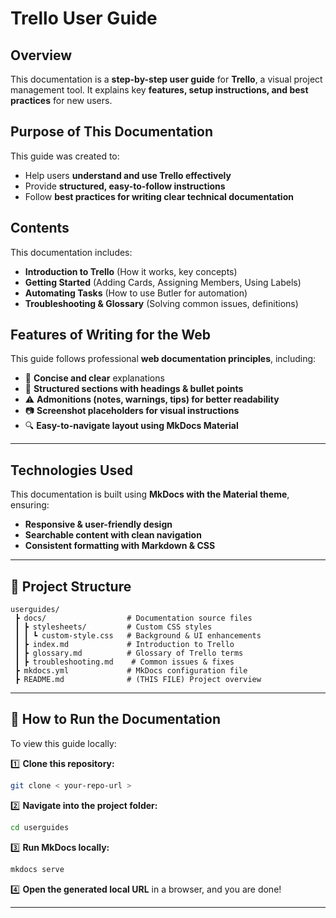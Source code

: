 # Trello User Guide  

## Overview  
This documentation is a **step-by-step user guide** for **Trello**, a visual project management tool. It explains key **features, setup instructions, and best practices** for new users.  

## Purpose of This Documentation  
This guide was created to:  
- Help users **understand and use Trello effectively**  
- Provide **structured, easy-to-follow instructions**  
- Follow **best practices for writing clear technical documentation**  

## Contents  
This documentation includes:  
- **Introduction to Trello** (How it works, key concepts)  
- **Getting Started** (Adding Cards, Assigning Members, Using Labels)  
- **Automating Tasks** (How to use Butler for automation)  
- **Troubleshooting & Glossary** (Solving common issues, definitions)  

## Features of Writing for the Web  
This guide follows professional **web documentation principles**, including:  
- 📝 **Concise and clear** explanations  
- 📌 **Structured sections with headings & bullet points**  
- ⚠️ **Admonitions (notes, warnings, tips) for better readability**  
- 📷 **Screenshot placeholders for visual instructions**  
- 🔍 **Easy-to-navigate layout using MkDocs Material**  

---

## Technologies Used  
This documentation is built using **MkDocs with the Material theme**, ensuring:  
- **Responsive & user-friendly design**  
- **Searchable content with clean navigation**  
- **Consistent formatting with Markdown & CSS**  

---

## 📂 Project Structure  
```
userguides/
 ┣ docs/                  # Documentation source files
 ┃ ┣ stylesheets/         # Custom CSS styles
 ┃ ┃ ┗ custom-style.css   # Background & UI enhancements
 ┃ ┣ index.md             # Introduction to Trello
 ┃ ┣ glossary.md          # Glossary of Trello terms
 ┃ ┣ troubleshooting.md    # Common issues & fixes
 ┣ mkdocs.yml             # MkDocs configuration file
 ┣ README.md              # (THIS FILE) Project overview
```

---

## 🚀 How to Run the Documentation  
To view this guide locally:

1️⃣ **Clone this repository:**  
   ```bash
   git clone < your-repo-url >
   ```
   
2️⃣ **Navigate into the project folder:**  
   ```bash
   cd userguides
   ```
   
3️⃣ **Run MkDocs locally:**  
   ```bash
   mkdocs serve
   ```
   
4️⃣ **Open the generated local URL** in a browser, and you are done!

---
